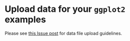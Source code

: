 # Upload data for your `ggplot2` examples

Please see [this Issue post](https://github.com/bobaekang/icjia-r-user-group/issues/20) for data file upload guidelines.